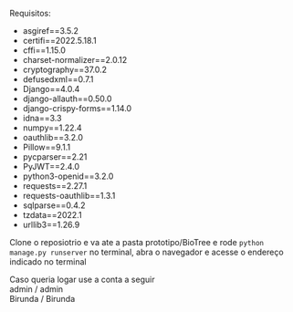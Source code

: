 Requisitos:
  * asgiref==3.5.2
  * certifi==2022.5.18.1
  * cffi==1.15.0
  * charset-normalizer==2.0.12
  * cryptography==37.0.2
  * defusedxml==0.7.1
  * Django==4.0.4
  * django-allauth==0.50.0
  * django-crispy-forms==1.14.0
  * idna==3.3
  * numpy==1.22.4
  * oauthlib==3.2.0
  * Pillow==9.1.1
  * pycparser==2.21
  * PyJWT==2.4.0
  * python3-openid==3.2.0
  * requests==2.27.1
  * requests-oauthlib==1.3.1
  * sqlparse==0.4.2
  * tzdata==2022.1
  * urllib3==1.26.9

Clone o reposiotrio e va ate a pasta prototipo/BioTree e rode ```python manage.py runserver``` no terminal, abra o navegador e acesse o endereço indicado no terminal

Caso queria logar use a conta a seguir  
admin / admin  
Birunda / Birunda
